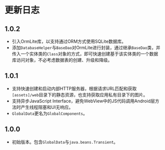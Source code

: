 # 更新日志

## 1.0.2
- 引入OrmLite库，以支持通过ORM方式使用SQLite数据库。
- 添加`DatabaseHelper`与`BaseDao`对OrmLite进行封装，通过继承`BaseDao`类，并传入一个实体类的`Class`对象的方式，即可快速创建基于该实体类的一个数据库访问对象，不必考虑数据表的创建、升级和降级。

## 1.0.1
- 支持快速创建和启动内部HTTP服务器，根据请求URL匹配和获取`[assets]/web`目录下的静态资源，也支持获取应用私有目录下的图片。
- 支持异步JavaScript Interface，避免WebView中的JS代码调用Android层方法时产生线程阻塞和UI无响应。
- `GlobalData`更名为`GlobalComponents`。

## 1.0.0
- 初始版本。包含`GlobalData`与`java.beans.Transient`。
